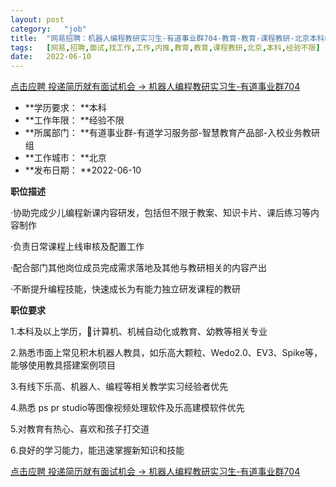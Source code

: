 ```yaml
---
layout:	post
category:	"job"
title:	"网易招聘：机器人编程教研实习生-有道事业群704-教育-教育-课程教研-北京本科经验不限"
tags:	[网易,招聘,面试,找工作,工作,内推,教育,教育,课程教研,北京,本科,经验不限]
date:	2022-06-10
---
```


[点击应聘 投递简历就有面试机会 ->  机器人编程教研实习生-有道事业群704](http://mobile.bole.netease.com/bole/boleDetail?id=40797&employeeId=346f03c3cda5f04c&key=all)



- **学历要求： **本科
- **工作年限： **经验不限
- **所属部门： **有道事业群-有道学习服务部-智慧教育产品部-入校业务教研组
- **工作城市： **北京
- **发布日期： **2022-06-10



**职位描述**

·协助完成少儿编程新课内容研发，包括但不限于教案、知识卡片、课后练习等内容制作

·负责日常课程上线审核及配置工作

·配合部门其他岗位成员完成需求落地及其他与教研相关的内容产出

·不断提升编程技能，快速成长为有能力独立研发课程的教研



**职位要求**

1.本科及以上学历，计算机、机械自动化或教育、幼教等相关专业

2.熟悉市面上常见积木机器人教具，如乐高大颗粒、Wedo2.0、EV3、Spike等，能够使用教具搭建案例项目

3.有线下乐高、机器人、编程等相关教学实习经验者优先

4.熟悉 ps pr studio等图像视频处理软件及乐高建模软件优先

5.对教育有热心、喜欢和孩子打交道

6.良好的学习能力，能迅速掌握新知识和技能



[点击应聘 投递简历就有面试机会 ->  机器人编程教研实习生-有道事业群704](http://mobile.bole.netease.com/bole/boleDetail?id=40797&employeeId=346f03c3cda5f04c&key=all)